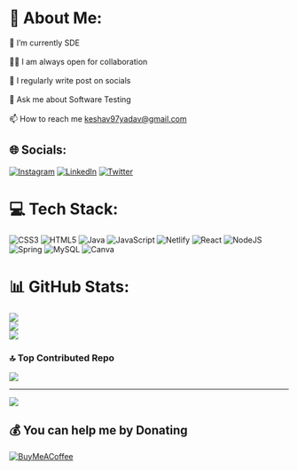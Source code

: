# 💫 About Me:
🌱 I’m currently SDE<br><br>👨‍💻 I am always open for collaboration<br><br>📝 I regularly write post on socials<br><br>💬 Ask me about Software Testing<br><br>📫 How to reach me keshav97yadav@gmail.com


## 🌐 Socials:
[![Instagram](https://img.shields.io/badge/Instagram-%23E4405F.svg?logo=Instagram&logoColor=white)](https://instagram.com/itsmekeshv) [![LinkedIn](https://img.shields.io/badge/LinkedIn-%230077B5.svg?logo=linkedin&logoColor=white)](https://linkedin.com/in/keshav97) [![Twitter](https://img.shields.io/badge/Twitter-%231DA1F2.svg?logo=Twitter&logoColor=white)](https://twitter.com/keshav_eth) 

# 💻 Tech Stack:
![CSS3](https://img.shields.io/badge/css3-%231572B6.svg?style=for-the-badge&logo=css3&logoColor=white) ![HTML5](https://img.shields.io/badge/html5-%23E34F26.svg?style=for-the-badge&logo=html5&logoColor=white) ![Java](https://img.shields.io/badge/java-%23ED8B00.svg?style=for-the-badge&logo=java&logoColor=white) ![JavaScript](https://img.shields.io/badge/javascript-%23323330.svg?style=for-the-badge&logo=javascript&logoColor=%23F7DF1E) ![Netlify](https://img.shields.io/badge/netlify-%23000000.svg?style=for-the-badge&logo=netlify&logoColor=#00C7B7) ![React](https://img.shields.io/badge/react-%2320232a.svg?style=for-the-badge&logo=react&logoColor=%2361DAFB) ![NodeJS](https://img.shields.io/badge/node.js-6DA55F?style=for-the-badge&logo=node.js&logoColor=white) ![Spring](https://img.shields.io/badge/spring-%236DB33F.svg?style=for-the-badge&logo=spring&logoColor=white) ![MySQL](https://img.shields.io/badge/mysql-%2300f.svg?style=for-the-badge&logo=mysql&logoColor=white) ![Canva](https://img.shields.io/badge/Canva-%2300C4CC.svg?style=for-the-badge&logo=Canva&logoColor=white)
# 📊 GitHub Stats:
![](https://github-readme-stats.vercel.app/api?username=keshav97-git&theme=dark&hide_border=false&include_all_commits=false&count_private=true)<br/>
![](https://github-readme-streak-stats.herokuapp.com/?user=keshav97-git&theme=dark&hide_border=false)<br/>
![](https://github-readme-stats.vercel.app/api/top-langs/?username=keshav97-git&theme=dark&hide_border=false&include_all_commits=false&count_private=true&layout=compact)

### 🔝 Top Contributed Repo
![](https://github-contributor-stats.vercel.app/api?username=keshav97-git&limit=5&theme=dark&combine_all_yearly_contributions=true)

---
[![](https://visitcount.itsvg.in/api?id=keshav97-git&icon=0&color=0)](https://visitcount.itsvg.in)

  ## 💰 You can help me by Donating
  [![BuyMeACoffee](https://img.shields.io/badge/Buy%20Me%20a%20Coffee-ffdd00?style=for-the-badge&logo=buy-me-a-coffee&logoColor=black)](https://buymeacoffee.com/keshav97yah) 

  
<!-- Proudly created with GPRM ( https://gprm.itsvg.in ) -->
